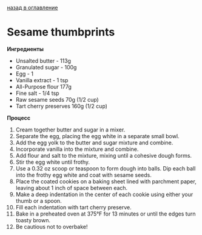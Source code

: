 [назад в оглавление](../README.md)

# Sesame thumbprints

**Ингредиенты**
* Unsalted butter - 113g
* Granulated sugar - 100g
* Egg - 1
* Vanilla extract - 1 tsp
* All-Purpose flour 177g 
* Fine salt - 1/4 tsp
* Raw sesame seeds 70g (1/2 cup)
* Tart cherry preserves 160g (1/2 cup)

**Процесс**
1. Cream together butter and sugar in a mixer.
2. Separate the egg, placing the egg white in a separate small bowl.
3. Add the egg yolk to the butter and sugar mixture and combine.
4. Incorporate vanilla into the mixture and combine.
5. Add flour and salt to the mixture, mixing until a cohesive dough forms.
6. Stir the egg white until frothy.
7. Use a 0.32 oz scoop or teaspoon to form dough into balls. Dip each ball into the frothy egg white and coat with sesame seeds.
8. Place the coated cookies on a baking sheet lined with parchment paper, leaving about 1 inch of space between each.
9. Make a deep indentation in the center of each cookie using either your thumb or a spoon.
10. Fill each indentation with tart cherry preserve.
11. Bake in a preheated oven at 375°F for 13 minutes or until the edges turn toasty brown.
12. Be cautious not to overbake!

